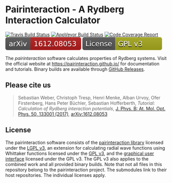 # Pairinteraction - A Rydberg Interaction Calculator

[![Travis Build Status][travis-svg]][travis-link]
[![AppVeyor Build Status][appveyor-svg]][appveyor-link]
[![Code Coverage Report][codecov-svg]][codecov-link]
[![arXiv:1612.08053][arXiv-svg]][arXiv-link]
[![License][license-svg]][gpl-link]
   
The *pairinteraction* software calculates properties of Rydberg systems. Visit the official website at https://pairinteraction.github.io/ for documentation and tutorials. Binary builds are available through [GitHub Releases](https://github.com/pairinteraction/pairinteraction/releases).

## Please cite us

> Sebastian Weber, Christoph Tresp, Henri Menke, Alban Urvoy, Ofer Firstenberg, Hans Peter Büchler, Sebastian Hofferberth, *Tutorial: Calculation of Rydberg interaction potentials*, [J. Phys. B: At. Mol. Opt. Phys. 50, 133001 (2017)][journal-link], [arXiv:1612.08053][arXiv-link]

## License

The pairinteraction software consists of the [pairinteraction library](pairinteraction) licensed under the [LGPL v3][lgpl-link], an extension for calculating
radial wave functions using Whittaker functions licensed under the [GPL v3][gpl-link], and the [graphical user interface](pairinteraction_gui) licensed
under the GPL v3. The GPL v3 also applies to the combined work and all provided binary builds.  Note that not all files in this
repository belong to the pairinteraction project. The submodules link to their host repositories. The individual licenses apply.

[travis-svg]: https://travis-ci.org/pairinteraction/pairinteraction.svg?branch=master
[travis-link]: https://travis-ci.org/pairinteraction/pairinteraction
[appveyor-svg]: https://ci.appveyor.com/api/projects/status/t5l4unwt210gq3al/branch/master?svg=true
[appveyor-link]: https://ci.appveyor.com/project/pairinteraction/pairinteraction/branch/master
[codecov-svg]: https://codecov.io/gh/pairinteraction/pairinteraction/branch/master/graph/badge.svg
[codecov-link]: https://codecov.io/gh/pairinteraction/pairinteraction
[arXiv-svg]: doc/sphinx/images/arXiv-badge.svg
[arXiv-link]: https://arxiv.org/abs/1612.08053
[license-svg]: doc/sphinx/images/license-badge.svg
[gpl-link]: https://www.gnu.org/licenses/gpl-3.0.html
[lgpl-link]: https://www.gnu.org/licenses/lgpl-3.0.html
[journal-link]: https://doi.org/10.1088/1361-6455/aa743a
